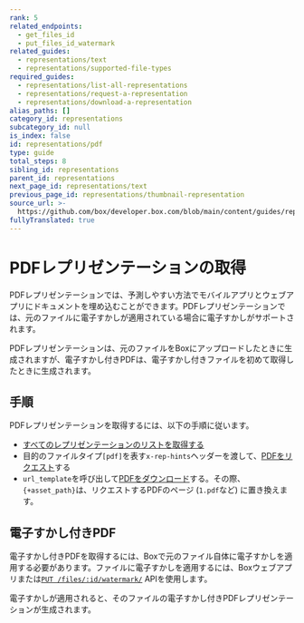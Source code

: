 ```yaml
---
rank: 5
related_endpoints:
  - get_files_id
  - put_files_id_watermark
related_guides:
  - representations/text
  - representations/supported-file-types
required_guides:
  - representations/list-all-representations
  - representations/request-a-representation
  - representations/download-a-representation
alias_paths: []
category_id: representations
subcategory_id: null
is_index: false
id: representations/pdf
type: guide
total_steps: 8
sibling_id: representations
parent_id: representations
next_page_id: representations/text
previous_page_id: representations/thumbnail-representation
source_url: >-
  https://github.com/box/developer.box.com/blob/main/content/guides/representations/pdf.md
fullyTranslated: true
---
```

# PDFレプリゼンテーションの取得

PDFレプリゼンテーションでは、予測しやすい方法でモバイルアプリとウェブアプリにドキュメントを埋め込むことができます。PDFレプリゼンテーションでは、元のファイルに電子すかしが適用されている場合に電子すかしがサポートされます。

PDFレプリゼンテーションは、元のファイルをBoxにアップロードしたときに生成されますが、電子すかし付きPDFは、電子すかし付きファイルを初めて取得したときに生成されます。

## 手順

PDFレプリゼンテーションを取得するには、以下の手順に従います。

* [すべてのレプリゼンテーションのリストを取得する](guide://representations/list-all-representations)
* 目的のファイルタイプ`[pdf]`を表す`x-rep-hints`ヘッダーを渡して、[PDFをリクエスト](guide://representations/request-a-representation)する
* `url_template`を呼び出して[PDFをダウンロード](guide://representations/download-a-representation)する。その際、`{+asset_path}`は、リクエストするPDFのページ (`1.pdf`など) に置き換えます。

## 電子すかし付きPDF

電子すかし付きPDFを取得するには、Boxで元のファイル自体に電子すかしを適用する必要があります。ファイルに電子すかしを適用するには、Boxウェブアプリまたは[`PUT /files/:id/watermark/`][put_files_id_watermark] APIを使用します。

電子すかしが適用されると、そのファイルの電子すかし付きPDFレプリゼンテーションが生成されます。

[put_files_id_watermark]: endpoint://put-files-id-watermark
